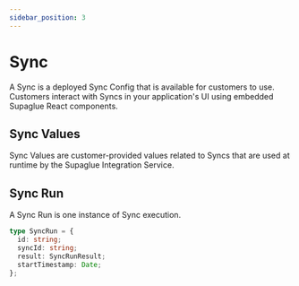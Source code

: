 ```yaml
---
sidebar_position: 3
---
```


# Sync

A Sync is a deployed Sync Config that is available for customers to use. Customers interact with Syncs in your application's UI using embedded Supaglue React components.

## Sync Values

Sync Values are customer-provided values related to Syncs that are used at runtime by the Supaglue Integration Service.

## Sync Run

A Sync Run is one instance of Sync execution.

```typescript
type SyncRun = {
  id: string;
  syncId: string;
  result: SyncRunResult;
  startTimestamp: Date;
};
```

